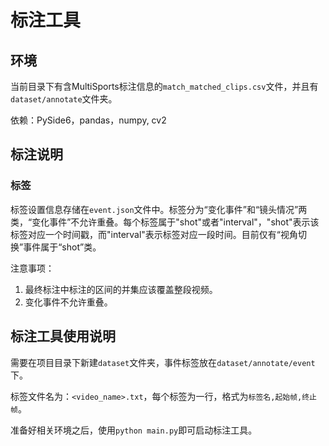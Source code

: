 # 标注工具

## 环境
当前目录下有含MultiSports标注信息的`match_matched_clips.csv`文件，并且有`dataset/annotate`文件夹。

依赖：PySide6，pandas，numpy, cv2

## 标注说明

### 标签
标签设置信息存储在`event.json`文件中。标签分为“变化事件”和“镜头情况”两类，“变化事件”不允许重叠。每个标签属于"shot"或者"interval"，"shot"表示该标签对应一个时间戳，而"interval"表示标签对应一段时间。目前仅有“视角切换”事件属于“shot”类。

注意事项：
1. 最终标注中标注的区间的并集应该覆盖整段视频。
2. 变化事件不允许重叠。

## 标注工具使用说明
需要在项目目录下新建`dataset`文件夹，事件标签放在`dataset/annotate/event`下。

标签文件名为：`<video_name>.txt`，每个标签为一行，格式为`标签名,起始帧,终止帧`。

准备好相关环境之后，使用`python main.py`即可启动标注工具。
